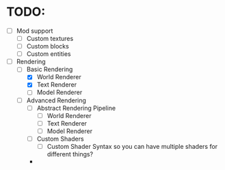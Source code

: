 # TODO:
- [ ] Mod support
  - [ ] Custom textures
  - [ ] Custom blocks
  - [ ] Custom entities
- [ ] Rendering
  - [ ] Basic Rendering
    - [X] World Renderer
    - [X] Text Renderer
    - [ ] Model Renderer
  - [ ] Advanced Rendering
    - [ ] Abstract Rendering Pipeline
      - [ ] World Renderer
      - [ ] Text Renderer
      - [ ] Model Renderer
    - [ ] Custom Shaders
      - [ ] Custom Shader Syntax so you can have multiple shaders for different things?
    - 